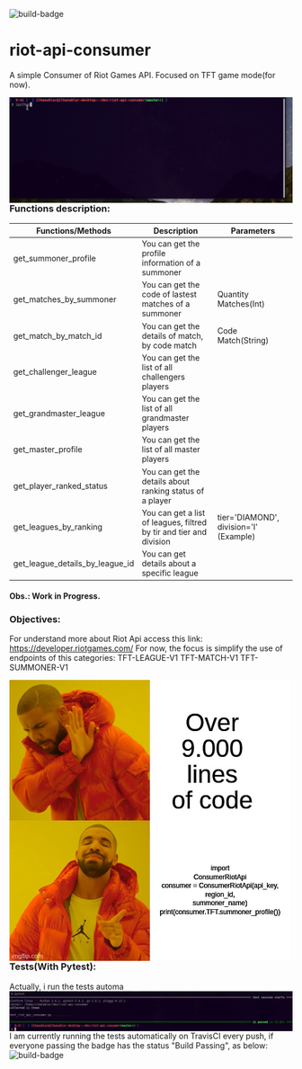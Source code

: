 ![build-badge](https://api.travis-ci.com/guilhermemaas/riot-api-consumer.svg?branch=master&status=passed)

# riot-api-consumer
A simple Consumer of Riot Games API. Focused on TFT game mode(for now).

<img src="images/example.gif"
     alt="Exemple"
     style="float: left; margin-right: 10px;" />
<br/>


### Functions description:

| Functions/Methods                  | Description                                                           | Parameters
|------------------------------------|-----------------------------------------------------------------------|------------------------
| get_summoner_profile               | You can get the profile information of a summoner                     |
| get_matches_by_summoner            | You can get the code of lastest matches of a summoner                 | Quantity Matches(Int)
| get_match_by_match_id              | You can get the details of match, by code match                       | Code Match(String)
| get_challenger_league              | You can get the list of all challengers players                       |
| get_grandmaster_league             | You can get the list of all grandmaster players                       |
| get_master_profile                 | You can get the list of all master players                            |
| get_player_ranked_status           | You can get the details about ranking status of a player              |
| get_leagues_by_ranking             | You can get a list of leagues, filtred by tir and tier and division   |tier='DIAMOND', division='I' (Example)
| get_league_details_by_league_id    | You can get details about a specific league                           |

#### Obs.: Work in Progress.


### Objectives: 

For understand more about Riot Api access this link:
https://developer.riotgames.com/
For now, the focus is simplify the use of endpoints of this categories:
TFT-LEAGUE-V1
TFT-MATCH-V1
TFT-SUMMONER-V1

<img src="images/over9000.jpeg"
     alt="Exemple"
     style="float: left; margin-right: 10px;" />
<br/>


### Tests(With Pytest):

Actually, i run the tests automa
<img src="images/pytest.png"
     alt="Exemple"
     style="float: left; margin-right: 10px;" />
<br/>

I am currently running the tests automatically on TravisCI every push, if everyone passing the badge has the status "Build Passing", as below:
![build-badge](https://api.travis-ci.com/guilhermemaas/riot-api-consumer.svg?branch=master&status=passed)
